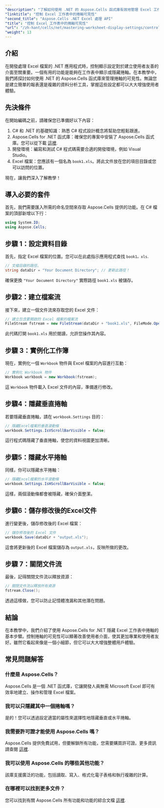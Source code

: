 ```yaml
---
"description": "了解如何使用 .NET 的 Aspose.Cells 函式庫有效地管理 Excel 工作表中捲軸的可見性。本綜合教學將引導您完成隱藏垂直和水平捲軸的必要步驟。"
"linktitle": "控制 Excel 工作表中的捲軸可見性"
"second_title": "Aspose.Cells .NET Excel 處理 API"
"title": "控制 Excel 工作表中的捲軸可見性"
"url": "/zh-hant/cells/net/mastering-worksheet-display-settings/controlling-scroll-bar-visibility/"
"weight": 13
---
```


## 介紹

在開發處理 Excel 檔案的 .NET 應用程式時，控制顯示設定對於建立使用者友善的介面至關重要。一個有用的功能是能夠在工作表中顯示或隱藏捲軸。在本教學中，我們將探討如何使用 .NET 的 Aspose.Cells 函式庫來管理捲軸的可見性。無論您是建立簡單的報表還是複雜的資料分析工具，掌握這些設定都可以大大增強使用者體驗。

## 先決條件

在開始編碼之前，請確保您已準備好以下內容：

1. C# 和 .NET 的基礎知識：熟悉 C# 程式設計概念將幫助您輕鬆跟進。
2. Aspose.Cells for .NET 函式庫：確保您的專案中安裝了 Aspose.Cells 函式庫。您可以從下載 [這裡](https://releases。aspose.com/cells/net/).
3. 開發環境：編寫和測試 C# 程式碼需要合適的開發環境，例如 Visual Studio。
4. Excel 檔案：您應該有一個名為 `book1.xls`。將此文件放在您的項目目錄或您可以訪問的位置。

現在，讓我們深入了解教學！

## 導入必要的套件

首先，我們需要匯入所需的命名空間來存取 Aspose.Cells 提供的功能。在 C# 檔案的頂部新增以下行：

```csharp
using System.IO;
using Aspose.Cells;
```

## 步驟 1：設定資料目錄

首先，指定 Excel 檔案的位置。您可以在此處指示應用程式查找 `book1。xls`.

```csharp
// 文檔目錄的路徑。
string dataDir = "Your Document Directory"; // 更新此路徑！
```

確保更換 `"Your Document Directory"` 實際路徑 `book1.xls` 被儲存。

## 步驟2：建立檔案流

接下來，建立一個文件流來存取您的 Excel 文件：

```csharp
// 建立包含要開啟的 Excel 檔案的檔案流
FileStream fstream = new FileStream(dataDir + "book1.xls", FileMode.Open);
```

此代碼打開 `book1.xls` 用於閱讀，允許您操作其內容。

## 步驟 3：實例化工作簿

現在，實例化一個 `Workbook` 物件與 Excel 檔案的內容進行互動：

```csharp
// 實例化 Workbook 物件
Workbook workbook = new Workbook(fstream);
```

這 `Workbook` 物件載入 Excel 文件的內容，準備進行修改。

## 步驟4：隱藏垂直捲軸

若要隱藏垂直捲軸，請在 `workbook.Settings` 目的：

```csharp
// 隱藏Excel檔案的垂直滾動條
workbook.Settings.IsVScrollBarVisible = false;
```

這行程式碼隱藏了垂直捲軸，使您的資料視圖更加清晰。

## 步驟5：隱藏水平捲軸

同樣，你可以隱藏水平捲軸：

```csharp
// 隱藏Excel檔案的水平滾動條
workbook.Settings.IsHScrollBarVisible = false;
```

這樣，兩個滾動條都會被隱藏，確保介面整潔。

## 步驟6：儲存修改後的Excel文件

進行變更後，儲存修改後的 Excel 檔案：

```csharp
// 儲存修改後的 Excel 文件
workbook.Save(dataDir + "output.xls");
```

這會將更新後的 Excel 檔案儲存為 `output.xls`，反映所做的更改。

## 步驟 7：關閉文件流

最後，記得關閉文件流以釋放資源：

```csharp
// 關閉文件流以釋放所有資源
fstream.Close();
```

透過這樣做，您可以防止記憶體洩漏和其他潛在問題。

## 結論

在本教學中，我們介紹了使用 Aspose.Cells for .NET 隱藏 Excel 工作表中捲軸的基本步驟。控制捲軸的可見性可以顯著改善使用者介面，使其更加專業和使用者友好。雖然它看起來像是一個小細節，但它可以大大增強整體用戶體驗。

## 常見問題解答

### 什麼是 Aspose.Cells？  
Aspose.Cells 是一個 .NET 函式庫，它讓開發人員無需 Microsoft Excel 即可有效率地建立、操作和管理 Excel 檔案。

### 我可以只隱藏其中一個捲軸嗎？  
是的！您可以透過設定適當的屬性來選擇性地隱藏垂直或水平捲軸。

### 我需要許可證才能使用 Aspose.Cells 嗎？  
Aspose.Cells 提供免費試用，但要解鎖所有功能，您需要購買許可證。更多資訊請查閱 [這裡](https://purchase。aspose.com/buy).

### 我可以使用 Aspose.Cells 的哪些其他功能？  
該庫支援廣泛的功能，包括讀取、寫入、格式化電子表格和執行複雜的計算。

### 在哪裡可以找到更多文件？  
您可以找到有關 Aspose.Cells 所有功能和功能的綜合文檔 [這裡](https://reference。aspose.com/cells/net/).